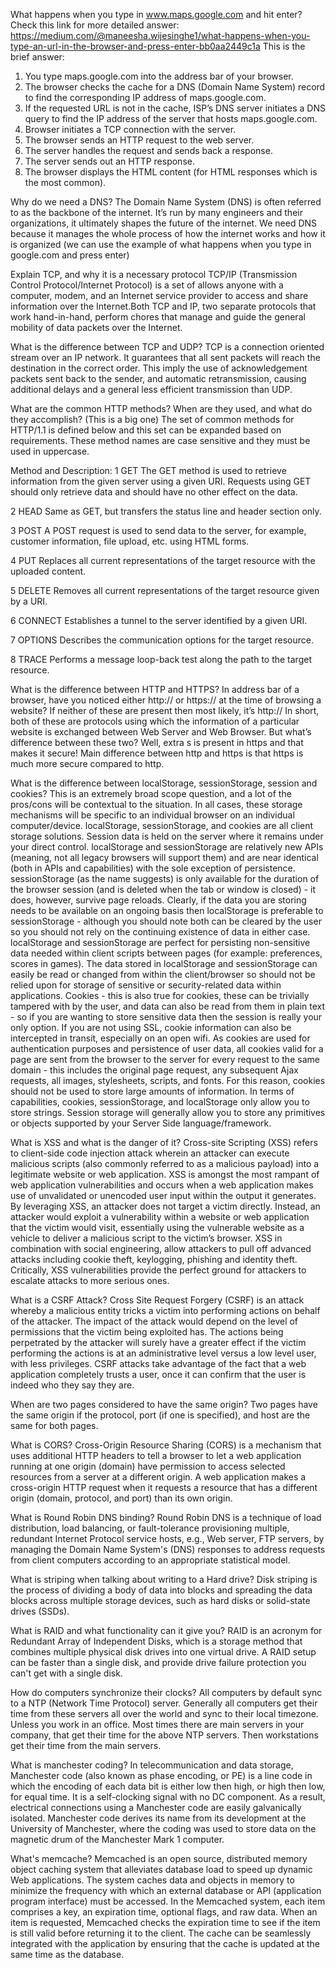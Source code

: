 What happens when you type in www.maps.google.com and hit enter?
Check this link for more detailed answer:
https://medium.com/@maneesha.wijesinghe1/what-happens-when-you-type-an-url-in-the-browser-and-press-enter-bb0aa2449c1a
This is the brief answer:
1. You type maps.google.com into the address bar of your browser.
2. The browser checks the cache for a DNS (Domain Name System) record to find the corresponding IP address of maps.google.com.
3. If the requested URL is not in the cache, ISP’s DNS server initiates a DNS query to find the IP address of the server that hosts maps.google.com.
4. Browser initiates a TCP connection with the server.
5. The browser sends an HTTP request to the web server.
6. The server handles the request and sends back a response.
7. The server sends out an HTTP response.
8. The browser displays the HTML content (for HTML responses which is the most common).

Why do we need a DNS?
The Domain Name System (DNS) is often referred to as the backbone of the internet. It’s run by many engineers and their organizations, it ultimately shapes the future of the internet. We need DNS because it manages the whole process of how the internet works and how it is organized (we can use the example of what happens when you type in google.com and press enter)

Explain TCP, and why it is a necessary protocol
TCP/IP (Transmission Control Protocol/Internet Protocol) is a set of allows anyone with a computer, modem, and an Internet service provider to access and share information over the Internet.Both TCP and IP, two separate protocols that work hand-in-hand, perform chores that manage and guide the general mobility of data packets over the Internet.

What is the difference between TCP and UDP?
TCP is a connection oriented stream over an IP network. It guarantees that all sent packets will reach the destination in the correct order. This imply the use of acknowledgement packets sent back to the sender, and automatic retransmission, causing additional delays and a general less efficient transmission than UDP.

What are the common HTTP methods? When are they used, and what do they accomplish? (This is a big one)
The set of common methods for HTTP/1.1 is defined below and this set can be expanded based on requirements. These method names are case sensitive and they must be used in uppercase.

Method and Description:
1	GET
The GET method is used to retrieve information from the given server using a given URI. Requests using GET should only retrieve data and should have no other effect on the data.

2	HEAD
Same as GET, but transfers the status line and header section only.

3	POST
A POST request is used to send data to the server, for example, customer information, file upload, etc. using HTML forms.

4	PUT
Replaces all current representations of the target resource with the uploaded content.

5	DELETE
Removes all current representations of the target resource given by a URI.

6	CONNECT
Establishes a tunnel to the server identified by a given URI.

7	OPTIONS
Describes the communication options for the target resource.

8	TRACE
Performs a message loop-back test along the path to the target resource.

 What is the difference between HTTP and HTTPS?
 In address bar of a browser, have you noticed either http:// or https:// at the time of browsing a website? If neither of these are present then most likely, it’s http://
In short, both of these are protocols using which the information of a particular website is exchanged between Web Server and Web Browser. But what’s difference between these two? Well, extra s is present in https and that makes it secure!
Main difference between http and https is that https is much more secure compared to http.

What is the difference between localStorage, sessionStorage, session and cookies?
This is an extremely broad scope question, and a lot of the pros/cons will be contextual to the situation.
In all cases, these storage mechanisms will be specific to an individual browser on an individual computer/device.
localStorage, sessionStorage, and cookies are all client storage solutions. Session data is held on the server where it remains under your direct control.
localStorage and sessionStorage are relatively new APIs (meaning, not all legacy browsers will support them) and are near identical (both in APIs and capabilities) with the sole exception of persistence. sessionStorage (as the name suggests) is only available for the duration of the browser session (and is deleted when the tab or window is closed) - it does, however, survive page reloads.
Clearly, if the data you are storing needs to be available on an ongoing basis then localStorage is preferable to sessionStorage - although you should note both can be cleared by the user so you should not rely on the continuing existence of data in either case.
localStorage and sessionStorage are perfect for persisting non-sensitive data needed within client scripts between pages (for example: preferences, scores in games). The data stored in localStorage and sessionStorage can easily be read or changed from within the client/browser so should not be relied upon for storage of sensitive or security-related data within applications.
Cookies - this is also true for cookies, these can be trivially tampered with by the user, and data can also be read from them in plain text - so if you are wanting to store sensitive data then the session is really your only option. If you are not using SSL, cookie information can also be intercepted in transit, especially on an open wifi. As cookies are used for authentication purposes and persistence of user data, all cookies valid for a page are sent from the browser to the server for every request to the same domain - this includes the original page request, any subsequent Ajax requests, all images, stylesheets, scripts, and fonts. For this reason, cookies should not be used to store large amounts of information.
In terms of capabilities, cookies, sessionStorage, and localStorage only allow you to store strings. Session storage will generally allow you to store any primitives or objects supported by your Server Side language/framework.

 What is XSS and what is the danger of it?
 Cross-site Scripting (XSS) refers to client-side code injection attack wherein an attacker can execute malicious scripts (also commonly referred to as a malicious payload) into a legitimate website or web application. XSS is amongst the most rampant of web application vulnerabilities and occurs when a web application makes use of unvalidated or unencoded user input within the output it generates.
By leveraging XSS, an attacker does not target a victim directly. Instead, an attacker would exploit a vulnerability within a website or web application that the victim would visit, essentially using the vulnerable website as a vehicle to deliver a malicious script to the victim’s browser.
XSS in combination with social engineering, allow attackers to pull off advanced attacks including cookie theft, keylogging, phishing and identity theft. Critically, XSS vulnerabilities provide the perfect ground for attackers to escalate attacks to more serious ones.

 What is a CSRF Attack?
 Cross Site Request Forgery (CSRF) is an attack whereby a malicious entity tricks a victim into performing actions on behalf of the attacker. The impact of the attack would depend on the level of permissions that the victim being exploited has. The actions being perpetrated by the attacker will surely have a greater effect if the victim performing the actions is at an administrative level versus a low level user, with less privileges. CSRF attacks take advantage of the fact that a web application completely trusts a user, once it can confirm that the user is indeed who they say they are.

  When are two pages considered to have the same origin?
  Two pages have the same origin if the protocol, port (if one is specified), and host are the same for both pages.

 What is CORS?
 Cross-Origin Resource Sharing (CORS) is a mechanism that uses additional HTTP headers to tell a browser to let a web application running at one origin (domain) have permission to access selected resources from a server at a different origin. A web application makes a cross-origin HTTP request when it requests a resource that has a different origin (domain, protocol, and port) than its own origin.

 What is Round Robin DNS binding?
 Round Robin DNS is a technique of load distribution, load balancing, or fault-tolerance provisioning multiple, redundant Internet Protocol service hosts, e.g., Web server, FTP servers, by managing the Domain Name System's (DNS) responses to address requests from client computers according to an appropriate statistical model.

 What is striping when talking about writing to a Hard drive?
 Disk striping is the process of dividing a body of data into blocks and spreading the data blocks across multiple storage devices, such as hard disks or solid-state drives (SSDs).

What is RAID and what functionality can it give you?
RAID is an acronym for Redundant Array of Independent Disks, which is a storage method that combines multiple physical disk drives into one virtual drive. A RAID setup can be faster than a single disk, and provide drive failure protection you can't get with a single disk.

 How do computers synchronize their clocks?
 All computers by default sync to a NTP (Network Time Protocol) server. Generally all computers get their time from these servers all over the world and sync to their local timezone.
Unless you work in an office. Most times there are main servers in your company, that get their time for the above NTP servers. Then workstations get their time from the main servers.

 What is manchester coding?
 In telecommunication and data storage, Manchester code (also known as phase encoding, or PE) is a line code in which the encoding of each data bit is either low then high, or high then low, for equal time. It is a self-clocking signal with no DC component. As a result, electrical connections using a Manchester code are easily galvanically isolated.
Manchester code derives its name from its development at the University of Manchester, where the coding was used to store data on the magnetic drum of the Manchester Mark 1 computer.

What's memcache?
Memcached is an open source, distributed memory object caching system that alleviates database load to speed up dynamic Web applications.
The system caches data and objects in memory to minimize the frequency with which an external database or API (application program interface) must be accessed.
In the Memcached system, each item comprises a key, an expiration time, optional flags, and raw data. When an item is requested, Memcached checks the expiration time to see if the item is still valid before returning it to the client. The cache can be seamlessly integrated with the application by ensuring that the cache is updated at the same time as the database.
